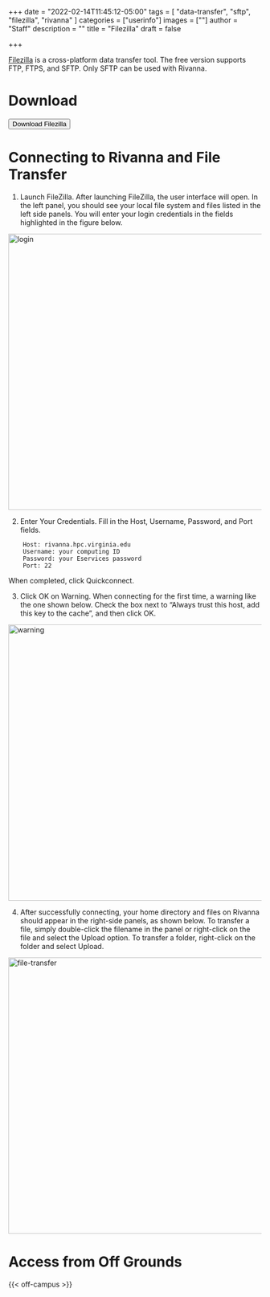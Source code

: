 +++
date = "2022-02-14T11:45:12-05:00"
tags = [
        "data-transfer",
        "sftp",
        "filezilla",
        "rivanna"
        ]
categories = ["userinfo"]
images = [""]
author = "Staff"
description = ""
title = "Filezilla"
draft = false

+++

<p class=lead><a href="https://filezilla-project.org">Filezilla</a> is a cross-platform data transfer tool.  The free version supports FTP, FTPS, and SFTP.  Only SFTP can be used with Rivanna.</p>

# Download 

[<button class="btn btn-primary">Download Filezilla</button>](https://filezilla-project.org/download.php?type=client)

# Connecting to Rivanna and File Transfer

1. Launch FileZilla. After launching FileZilla, the user interface will open. In the left panel, you should see your local file system and files listed in the left side panels. You will enter your login credentials in the fields highlighted in the figure below.
<img src="/images/rivanna/filezilla-login-page.png" alt="login" height="550" width="700">

2. Enter Your Credentials. Fill in the Host, Username, Password, and Port fields.
```
    Host: rivanna.hpc.virginia.edu
    Username: your computing ID
    Password: your Eservices password
    Port: 22
```
When completed, click Quickconnect.

3. Click OK on Warning. When connecting for the first time, a warning like the one shown below. Check the box next to “Always trust this host, add this key to the cache”, and then click OK.
<img src="/images/rivanna/filezilla-warning-popup.png" alt="warning" height="550" width="700">

4. After successfully connecting, your home directory and files on Rivanna should appear in the right-side panels, as shown below. To transfer a file, simply double-click the filename in the panel or right-click on the file and select the Upload option. To transfer a folder, right-click on the folder and select Upload.
<img src="/images/rivanna/filezilla-panes.png" alt="file-transfer" height="550" width="700">

# Access from Off Grounds

{{< off-campus >}}

